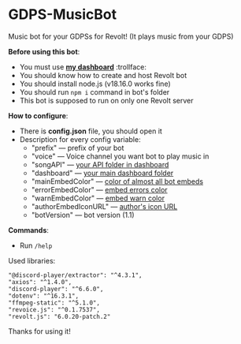 # GDPS-MusicBot
Music bot for your GDPSs for Revolt! (It plays music from your GDPS)

**Before using this bot**:
- You must use [**my dashboard**](https://github.com/MegaSa1nt/GMDprivateServer) :trollface:
- You should know how to create and host Revolt bot
- You should install node.js (v18.16.0 works fine)
- You should run `npm i` command in bot's folder
- This bot is supposed to run on only one Revolt server

**How to configure**:
- There is **config.json** file, you should open it
- Description for every config variable:
  - "prefix" — prefix of your bot
  - "voice" — Voice channel you want bot to play music in
  - "songAPI" — [your API folder in dashboard](https://gcs.icu/WTFIcons/guides/songAPI.png)
  - "dashboard" — [your main dashboard folder](https://gcs.icu/WTFIcons/guides/dashboard.png)
  - "mainEmbedColor" — [color of almost all bot embeds](https://gcs.icu/WTFIcons/guides/mainEmbedColor.png)
  - "errorEmbedColor" — [embed errors color](https://gcs.icu/WTFIcons/guides/errorEmbedColor.png)
  - "warnEmbedColor" — [embed warn color](https://gcs.icu/WTFIcons/guides/warnEmbedColor.png)
  - "authorEmbedIconURL" — [author's icon URL](https://gcs.icu/WTFIcons/guides/authorEmbedIconURL.png)
  - "botVersion" — bot version (1.1)

**Commands**:
- Run `/help`

Used libraries:
```
"@discord-player/extractor": "^4.3.1",
"axios": "^1.4.0",
"discord-player": "^6.6.0",
"dotenv": "^16.3.1",
"ffmpeg-static": "^5.1.0",
"revoice.js": "^0.1.7537",
"revolt.js": "6.0.20-patch.2"
```

Thanks for using it!
